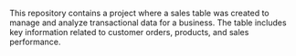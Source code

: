 This repository contains a project where a sales table was created to manage and analyze transactional data for a business.
The table includes key information related to customer orders, products, and sales performance.

